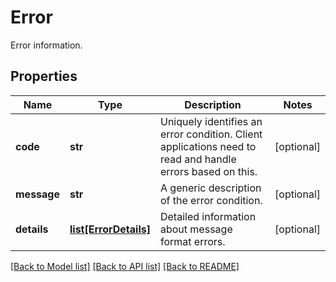 # Error

Error information.
## Properties
Name | Type | Description | Notes
------------ | ------------- | ------------- | -------------
**code** | **str** | Uniquely identifies an error condition. Client applications need to read and handle errors based on this. | [optional] 
**message** | **str** | A generic description of the error condition. | [optional] 
**details** | [**list[ErrorDetails]**](ErrorDetails.md) | Detailed information about message format errors. | [optional] 

[[Back to Model list]](../README.md#documentation-for-models) [[Back to API list]](../README.md#documentation-for-api-endpoints) [[Back to README]](../README.md)



